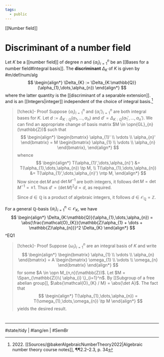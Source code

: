 ```yaml
---
tags:
  - public
---
```

[[Number field]]
# Discriminant of a number field

Let $K$ be a [[number field]] of degree $n$ and $\{ \alpha_{i} \}_{i=1}^n$ be an [[Bases for a number field#Integral basis]].
The **discriminant** $\Delta_{K}$ of $K$ is given by #m/def/num/alg
$$
\begin{align*}
\Delta_{K} := \Delta_{K:\mathbb{Q}}(\alpha_{1},\dots,\alpha_{n})
\end{align*}
$$
where the latter quantity is the [[discriminant of a separable extension]].
and is an [[Integers|integer]] independent of the choice of integral basis.[^2022]

> [!check]- Proof
> Suppose $\{ \alpha_{i} \}_{i=1}^n$ and $\{ \alpha_{i}' \}_{i=1}^n$ are both integral bases for $K$.
> Let $d := \Delta_{K:\mathbb{Q}}(\alpha_{1},\dots,\alpha_{n})$ and $d' = \Delta_{K:\mathbb{Q}}(\alpha_{1}',\dots,\alpha_{n}')$.
> We can find an appropriate change of basis matrix $M \in \opn{GL}_{n}(\mathbb{Z})$ such that
> $$
> \begin{align*}
> \begin{bmatrix}
> \alpha_{1}' \\
> \vdots \\
> \alpha_{n}'
> \end{bmatrix} = M \begin{bmatrix}
> \alpha_{1} \\
> \vdots \\
> \alpha_{n}
> \end{bmatrix},
> \end{align*}
> $$
> whence
> $$
> \begin{align*}
> T(\alpha_{1}',\dots,\alpha_{n}') &= T(\alpha_{1},\dots,\alpha_{n}) \tp M, \\
> T(\alpha_{1},\dots,\alpha_{n}) &= T(\alpha_{1}',\dots,\alpha_{n}') \ntp M, 
> \end{align*}
> $$
> Now since $\det M$ and $\det M^{-1}$ are both integers, it follows $\det M = \det M^{-1} = \pm 1$.
> Thus $d' = (\det M)^2 d = d$, as required. 
> 
> Since $d \in \mathbb{Q}$ is a product of algebraic integers, it follows $d \in \mathcal{O}_{\mathbb{Q}} = \mathbb{Z}$. <span class="QED"/>


For a general $\mathbb{Q}$-basis $\{ \alpha_{i} \}_{i=1}^n \subset \mathcal{O}_{K}$, we have
$$
\begin{align*}
\Delta_{K:\mathbb{Q}}(\alpha_{1},\dots,\alpha_{n}) = \abs{\frac{\mathcal{O}_{K}}{\mathbb{Z}\alpha_{1} + \dots + \mathbb{Z}\alpha_{n}}}^2 \Delta_{K}
\end{align*}
$$
^EQ1


> [!check]- Proof
> Suppose $\{ \omega_{i} \}_{i=1}^n$ are an integral basis of $K$ and write
> $$
> \begin{align*}
> \begin{bmatrix}
> \alpha_{1} \\
> \vdots \\
> \alpha_{n}
> \end{bmatrix} = A \begin{bmatrix}
> \omega_{1} \\
> \vdots \\
> \omega_{n}
> \end{bmatrix}
> \end{align*}
> $$
> for some $A \in \opn M_{n,n}(\mathbb{Z})$.
> Let $M = \Span_{\mathbb{Z}}\{ \alpha_{i} \}_{i=1}^n$.
> By [[Subgroup of a free abelian group]], $\abs{\mathcal{O}_{K} / M} = \abs{\det A}$.
> The fact that
> $$
> \begin{align*}
> T(\alpha_{1},\dots,\alpha_{n}) = T(\omega_{1},\dots,\omega_{n}) \tp M
> \end{align*}
> $$
> yields the desired result. <span class="QED"/>

  [^2022]: 2022\. [[Sources/@bakerAlgebraicNumberTheory2022|Algebraic number theory course notes]], ¶¶2.2–2.3, p. 34

#
---
#state/tidy | #lang/en | #SemBr
